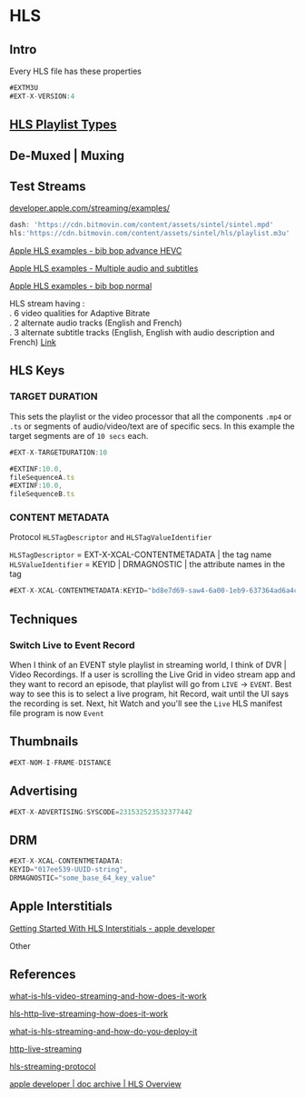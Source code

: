 
# HLS

## Intro

Every HLS file has these properties

```ts
#EXTM3U
#EXT-X-VERSION:4
```

## [HLS Playlist Types](HLS_types.md)

## De-Muxed | Muxing

## Test Streams

[developer.apple.com/streaming/examples/](https://developer.apple.com/streaming/examples/)

```js
dash: 'https://cdn.bitmovin.com/content/assets/sintel/sintel.mpd'
hls:'https://cdn.bitmovin.com/content/assets/sintel/hls/playlist.m3u'
```

[Apple HLS examples - bib bop advance HEVC](https://devstreaming-cdn.apple.com/videos/streaming/examples/bipbop_adv_example_hevc/master.m3u8)

[Apple HLS examples - Multiple audio and subtitles](https://devstreaming-cdn.apple.com/videos/streaming/examples/adv_dv_atmos/main.m3u8)

[Apple HLS examples - bib bop normal](https://devstreaming-cdn.apple.com/videos/streaming/examples/img_bipbop_adv_example_fmp4/master.m3u8)

HLS stream having :  
. 6 video qualities for Adaptive Bitrate  
. 2 alternate audio tracks (English and French)  
. 3 alternate subtitle tracks (English, English with audio description and French)
[Link](https://sample.vodobox.com/planete_interdite/planete_interdite_alternate.m3u8)

## HLS Keys

### TARGET DURATION

This sets the playlist or the video processor that all the components `.mp4` or `.ts` or segments of audio/video/text are of specific secs. In this example the target segments are of `10 secs` each.

```ts
#EXT-X-TARGETDURATION:10

#EXTINF:10.0,
fileSequenceA.ts
#EXTINF:10.0,
fileSequenceB.ts
```

### CONTENT METADATA


Protocol `HLSTagDescriptor` and `HLSTagValueIdentifier`

`HLSTagDescriptor` = EXT-X-XCAL-CONTENTMETADATA  |  the tag name
`HLSValueIdentifier` = KEYID | DRMAGNOSTIC | the attribute names in the tag

```ts
#EXT-X-XCAL-CONTENTMETADATA:KEYID="bd8e7d69-saw4-6a00-1eb9-637364ad6a4c",DRMAGNOSTIC="ZXlKNE5YUWpVekksa3r3XXzNFTnZrSFE="
```

## Techniques

### Switch Live to Event Record

When I think of an EVENT style playlist in streaming world, I think of DVR | Video Recordings. If a user is scrolling the Live Grid in video stream app and they want to record an episode, that playlist will go from `LIVE` -> `EVENT`. Best way to see this is to select a live program, hit Record, wait until the UI says the recording is set. Next, hit Watch and you'll see the `Live` HLS manifest file  program is now `Event`

## Thumbnails

```ts
#EXT-NOM-I-FRAME-DISTANCE
```

## Advertising

```ts
#EXT-X-ADVERTISING:SYSCODE=231532523532377442
```

## DRM

```ts
#EXT-X-XCAL-CONTENTMETADATA:
KEYID="017ee539-UUID-string",
DRMAGNOSTIC="some_base_64_key_value"
```

## Apple Interstitials

[Getting Started With HLS Interstitials - apple developer](https://developer.apple.com/streaming/GettingStartedWithHLSInterstitials.pdf)

Other

## References

[what-is-hls-video-streaming-and-how-does-it-work](https://api.video/blog/video-trends/what-is-hls-video-streaming-and-how-does-it-work/)

[hls-http-live-streaming-how-does-it-work](https://ottverse.com/hls-http-live-streaming-how-does-it-work/)

[what-is-hls-streaming-and-how-do-you-deploy-it](https://www.cardinalpeak.com/blog/what-is-hls-streaming-and-how-do-you-deploy-it)

[http-live-streaming](https://www.dacast.com/blog/http-live-streaming/)

[hls-streaming-protocol](https://www.dacast.com/blog/hls-streaming-protocol/)

[apple developer | doc archive | HLS Overview](https://developer.apple.com/library/archive/documentation/NetworkingInternet/Conceptual/StreamingMediaGuide/UsingHTTPLiveStreaming/UsingHTTPLiveStreaming.html)